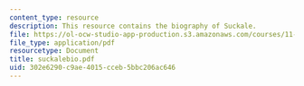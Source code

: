 ```yaml
---
content_type: resource
description: This resource contains the biography of Suckale.
file: https://ol-ocw-studio-app-production.s3.amazonaws.com/courses/11-941-disaster-vulnerability-and-resilience-spring-2005/302e6290c9ae4015cceb5bbc206ac646_suckalebio.pdf
file_type: application/pdf
resourcetype: Document
title: suckalebio.pdf
uid: 302e6290-c9ae-4015-cceb-5bbc206ac646
---
```

